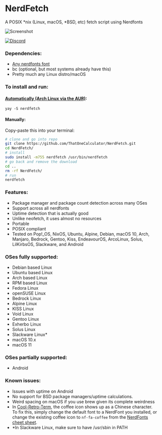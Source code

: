 # NerdFetch
 A POSIX \*nix (Linux, macOS, \*BSD, etc) fetch script using Nerdfonts

<!-- ![Screenshot](https://i.imgur.com/and9kuQ.png) -->
![Screenshot](https://linus-tech.tips/pEdYkl9d39.png)

[![Discord](https://discordapp.com/api/guilds/733856096963526667/embed.png?style=shield)](https://discord.gg/mG94DqX) 

### Dependencies:

- [Any nerdfonts font](https://www.nerdfonts.com/font-downloads)
- bc (optional, but most systems already have this)
- Pretty much any Linux distro/macOS

### To install and run:

#### [Automatically (Arch Linux via the AUR)](https://aur.archlinux.org/packages/nerdfetch/):

```shell
yay -S nerdfetch
```


#### Manually:

Copy-paste this into your terminal:

```sh
# clone and go into repo
git clone https://github.com/ThatOneCalculator/NerdFetch.git
cd NerdFetch/
# install
sudo install -m755 nerdfetch /usr/bin/nerdfetch
# go back and remove the download
cd ..
rm -rf NerdFetch/
# run
nerdfetch
```

### Features:
- Package manager and package count detection across many OSes
- Support across all nerdfonts
- Uptime detection that is actually good
- Unlike neofetch, it uses almost no resources
- Portable
- POSIX compliant
- Tested on Pop!_OS, NixOS, Ubuntu, Alpine, Debian, macOS 10, Arch, Manjaro, Bedrock, Gentoo, Kiss, EndeavourOS, ArcoLinux, Solus, LilKirbsOS, Slackware, and Android

### OSes fully supported:
- Debian based Linux
- Ubuntu based Linux
- Arch based Linux
- RPM based Linux
- Fedora Linux
- openSUSE Linux
- Bedrock Linux
- Alpine Linux
- KISS Linux
- Void Linux
- Gentoo Linux
- Exherbo Linux
- Solus Linux
- Slackware Linux*
- macOS 10.x
- macOS 11

### OSes partially supported:
- Android

### Known issues:
- Issues with uptime on Android
- No support for BSD package managers/uptime calculations.
- Weird spacing on macOS if you use brew given its complete weirdness
- In [Cool-Retro-Term](https://github.com/Swordfish90/cool-retro-term), the coffee icon shows up as a Chinese character. To fix this, simply change the default font to a NerdFont you installed, or change the existing coffee icon to `nf-fa-coffee` from the [NerdFonts cheet sheet](https://www.nerdfonts.com/cheat-sheet).
- \*In Slackware Linux, make sure to have /usr/sbin in PATH

